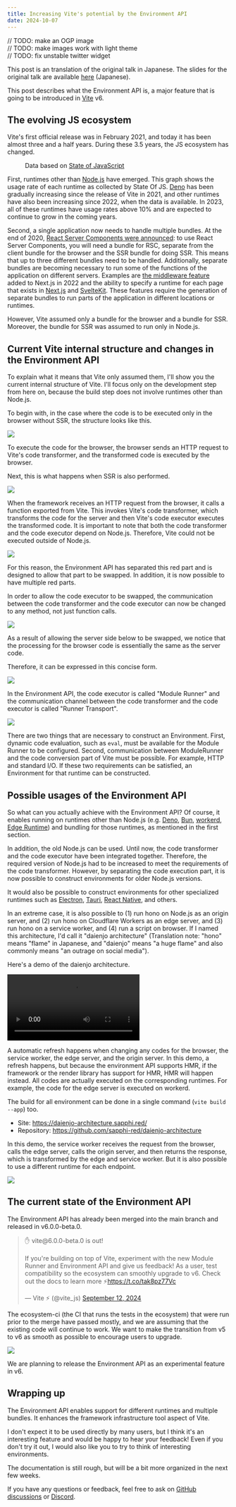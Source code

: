 ```yaml
---
title: Increasing Vite's potential by the Environment API
date: 2024-10-07
---
```


<script setup lang="ts">
import { defineClientComponent, useData } from 'vitepress'

const { isDark } = useData()
const LineChart = defineClientComponent(() => {
  return import('./assets/LineChart.vue')
})
</script>

<ArticleTitle />

// TODO: make an OGP image  
// TODO: make images work with light theme  
// TODO: fix unstable twitter widget

This post is an translation of the original talk in Japanese. The slides for the original talk are available [here](https://pre-vue-fes-2024-environment-api-slide.sapphi.red/) (Japanese).

This post describes what the Environment API is, a major feature that is going to be introduced in [Vite](https://vite.dev/) v6.

## The evolving JS ecosystem

Vite's first official release was in February 2021, and today it has been almost three and a half years.
During these 3.5 years, the JS ecosystem has changed.

<figure>
  <LineChart :height="300" :data="{
    labels: ['2020', '2021', '2022', '2023'],
    datasets: [
      {
        label: 'Node.js',
        backgroundColor: '#417e38',
        borderColor: '#417e38',
        data: [80.1, 71.5, 70.9, 74.3],
      },
      {
        label: 'Deno',
        backgroundColor: '#70ffaf',
        borderColor: '#70ffaf',
        data: [5.2, 5.6, 8.5, 11.9],
      },
      {
        label: 'Bun',
        backgroundColor: '#e8c98c',
        borderColor: '#e8c98c',
        data: [,,3.2, 17.4],
      },
      {
        label: 'Vercel Edge Runtime',
        backgroundColor: isDark ? '#ffffff' : '#000000',
        borderColor: isDark ? '#ffffff' : '#000000',
        data: [,,10.4, 15.8],
      },
      {
        label: 'Cloudflare Workers',
        backgroundColor: '#f63',
        borderColor: '#f63',
        data: [,,7.5, 10.6],
      },
    ],
  }" :options="{
    scales: {
      y: {
        title: {
          display: true,
          text: 'Usage (%)',
        },
        min: 0,
      },
    },
  }" />
  <figcaption>Data based on <a href="https://stateofjs.com/en-US">State of JavaScript</a></figcaption>
</figure>

First, runtimes other than [Node.js](https://nodejs.org/en) have emerged.
This graph shows the usage rate of each runtime as collected by State Of JS.
[Deno](https://deno.com/) has been gradually increasing since the release of Vite in 2021, and other runtimes have also been increasing since 2022, when the data is available.
In 2023, all of these runtimes have usage rates above 10% and are expected to continue to grow in the coming years.

Second, a single application now needs to handle multiple bundles.
At the end of 2020, [React Server Components were announced](https://react.dev/blog/2020/12/21/data-fetching-with-react-server-components): to use React Server Components, you will need a bundle for RSC, separate from the client bundle for the browser and the SSR bundle for doing SSR.
This means that up to three different bundles need to be handled.
Additionally, separate bundles are becoming necessary to run some of the functions of the application on different servers.
Examples are [the middleware feature](https://nextjs.org/docs/app/building-your-application/rendering/edge-and-nodejs-runtimes) added to Next.js in 2022 and the ability to specify a runtime for each page that exists in [Next.js](https://nextjs.org/docs/app/api-reference/file-conventions/route-segment-config#runtime) and [SvelteKit](https://kit.svelte.dev/docs/adapter-vercel#deployment-configuration).
These features require the generation of separate bundles to run parts of the application in different locations or runtimes.

However, Vite assumed only a bundle for the browser and a bundle for SSR. Moreover, the bundle for SSR was assumed to run only in Node.js.

## Current Vite internal structure and changes in the Environment API

To explain what it means that Vite only assumed them, I'll show you the current internal structure of Vite. I'll focus only on the development step from here on, because the build step does not involve runtimes other than Node.js.

To begin with, in the case where the code is to be executed only in the browser without SSR, the structure looks like this.

![](./assets/vite-env-architecture-old-1.svg)

To execute the code for the browser, the browser sends an HTTP request to Vite's code transformer, and the transformed code is executed by the browser.

Next, this is what happens when SSR is also performed.

![](./assets/vite-env-architecture-old-2.svg)

When the framework receives an HTTP request from the browser, it calls a function exported from Vite.
This invokes Vite's code transformer, which transforms the code for the server and then Vite's code executor executes the transformed code.
It is important to note that both the code transformer and the code executor depend on Node.js.
Therefore, Vite could not be executed outside of Node.js.

![](./assets/vite-env-architecture-old-3.svg)

For this reason, the Environment API has separated this red part and is designed to allow that part to be swapped.
In addition, it is now possible to have multiple red parts.

In order to allow the code executor to be swapped, the communication between the code transformer and the code executor can now be changed to any method, not just function calls.

![](./assets/vite-env-architecture-new-1.svg)

As a result of allowing the server side below to be swapped, we notice that the processing for the browser code is essentially the same as the server code.

Therefore, it can be expressed in this concise form.

![](./assets/vite-env-architecture-new-2.svg)

In the Environment API, the code executor is called "Module Runner" and the communication channel between the code transformer and the code executor is called "Runner Transport".

![](./assets/vite-env-architecture-new-3.svg)

There are two things that are necessary to construct an Environment.
First, dynamic code evaluation, such as `eval`, must be available for the Module Runner to be configured.
Second, communication between ModuleRunner and the code conversion part of Vite must be possible.
For example, HTTP and standard I/O.
If these two requirements can be satisfied, an Environment for that runtime can be constructed.

## Possible usages of the Environment API

So what can you actually achieve with the Environment API?
Of course, it enables running on runtimes other than Node.js (e.g. [Deno](https://deno.com/), [Bun](https://bun.sh/), [workerd](https://blog.cloudflare.com/workerd-open-source-workers-runtime/), [Edge Runtime](https://edge-runtime.vercel.app/)) and bundling for those runtimes, as mentioned in the first section.

In addition, the old Node.js can be used.
Until now, the code transformer and the code executor have been integrated together.
Therefore, the required version of Node.js had to be increased to meet the requirements of the code transformer.
However, by separating the code execution part, it is now possible to construct environments for older Node.js versions.

It would also be possible to construct environments for other specialized runtimes such as [Electron](https://www.electronjs.org/), [Tauri](https://tauri.app/), [React Native](https://reactnative.dev/), and others.

In an extreme case, it is also possible to (1) run hono on Node.js as an origin server, and (2) run hono on Cloudflare Workers as an edge server, and (3) run hono on a service worker, and (4) run a script on browser. If I named this architecture, I'd call it "daienjo architecture" (Translation note: "hono" means "flame" in Japanese, and "daienjo" means "a huge flame" and also commonly means "an outrage on social media").

Here's a demo of the daienjo architecture.

<video controls>
  <source type="video/webm" src="./assets/vite-env-demo.webm" />
  <source type="video/mp4" src="./assets/vite-env-demo.mp4" />
  <p>You browser does not support playing a video. You can <a href="./assets/vite-env-demo.mp4">download</a> the video instead.</p>
</video>

A automatic refresh happens when changing any codes for the browser, the service worker, the edge server, and the origin server.
In this demo, a refresh happens, but because the environment API supports HMR, if the framework or the render library has support for HMR, HMR will happen instead.
All codes are actually executed on the corresponding runtimes. For example, the code for the edge server is executed on workerd.

The build for all environment can be done in a single command (`vite build --app`) too.

- Site: https://daienjo-architecture.sapphi.red/
- Repository: https://github.com/sapphi-red/daienjo-architecture

In this demo, the service worker receives the request from the browser, calls the edge server, calls the origin server, and then returns the response, which is transformed by the edge and service worker.
But it is also possible to use a different runtime for each endpoint.

![](./assets/vite-env-demo-architecture.svg)

## The current state of the Environment API

The Environment API has already been merged into the main branch and released in v6.0.0-beta.0.

<blockquote class="twitter-tweet" :data-theme="isDark ? 'dark' : ''" data-cards="hidden"><p lang="en" dir="ltr">✋ vite@6.0.0-beta.0 is out!<br><br>If you&#39;re building on top of Vite, experiment with the new Module Runner and Environment API and give us feedback! As a user, test compatibility so the ecosystem can smoothly upgrade to v6. Check out the docs to learn more ⚡️<a href="https://t.co/tak8pz77Vc">https://t.co/tak8pz77Vc</a></p>&mdash; Vite ⚡ (@vite_js) <a href="https://twitter.com/vite_js/status/1834219516047294631?ref_src=twsrc%5Etfw">September 12, 2024</a></blockquote>

The ecosystem-ci (the CI that runs the tests in the ecosystem) that were run prior to the merge have passed mostly, and we are assuming that the existing code will continue to work.
We want to make the transition from v5 to v6 as smooth as possible to encourage users to upgrade.

![](./assets/vite-env-pr-ecosystem-ci-screenshot.png)

We are planning to release the Environment API as an experimental feature in v6.

## Wrapping up

The Environment API enables support for different runtimes and multiple bundles.
It enhances the framework infrastructure tool aspect of Vite.

I don't expect it to be used directly by many users, but I think it's an interesting feature and would be happy to hear your feedback!
Even if you don't try it out, I would also like you to try to think of interesting environments.

The documentation is still rough, but will be a bit more organized in the next few weeks.

If you have any questions or feedback, feel free to ask on [GitHub discussions](https://github.com/vitejs/vite/discussions/16358) or [Discord](https://chat.vite.dev/).
